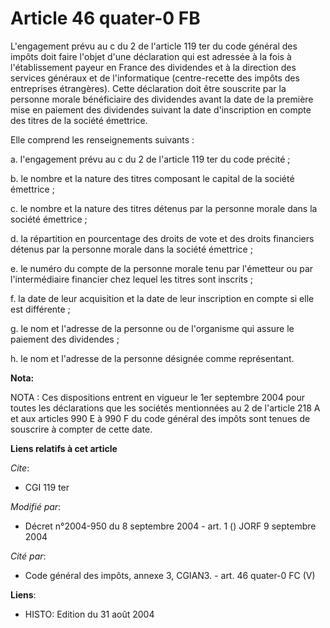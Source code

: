 # Article 46 quater-0 FB

L'engagement prévu au c du 2 de l'article 119 ter du code général des impôts doit faire l'objet d'une déclaration qui est
adressée à la fois à l'établissement payeur en France des dividendes et à la direction des services généraux et de
l'informatique (centre-recette des impôts des entreprises étrangères). Cette déclaration doit être souscrite par la personne
morale bénéficiaire des dividendes avant la date de la première mise en paiement des dividendes suivant la date d'inscription
en compte des titres de la société émettrice.

Elle comprend les renseignements suivants :

a. l'engagement prévu au c du 2 de l'article 119 ter du code précité ;

b. le nombre et la nature des titres composant le capital de la société émettrice ;

c. le nombre et la nature des titres détenus par la personne morale dans la société émettrice ;

d. la répartition en pourcentage des droits de vote et des droits financiers détenus par la personne morale dans la société
émettrice ;

e. le numéro du compte de la personne morale tenu par l'émetteur ou par l'intermédiaire financier chez lequel les titres sont
inscrits ;

f. la date de leur acquisition et la date de leur inscription en compte si elle est différente ;

g. le nom et l'adresse de la personne ou de l'organisme qui assure le paiement des dividendes ;

h. le nom et l'adresse de la personne désignée comme représentant.

**Nota:**

NOTA : Ces dispositions entrent en vigueur le 1er septembre 2004 pour toutes les déclarations que les sociétés mentionnées au
2 de l'article 218 A et aux articles 990 E à 990 F du code général des impôts sont tenues de souscrire à compter de cette
date.

**Liens relatifs à cet article**

_Cite_:

  - CGI 119 ter

_Modifié par_:

  - Décret n°2004-950 du 8 septembre 2004 - art. 1 () JORF 9 septembre 2004

_Cité par_:

  - Code général des impôts, annexe 3, CGIAN3. - art. 46 quater-0 FC (V)

**Liens**:

  - HISTO: Edition du 31 août 2004
